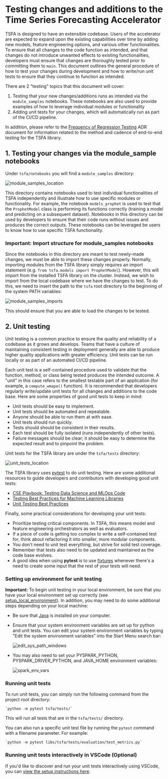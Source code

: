 # Testing changes and additions to the Time Series Forecasting Accelerator

TSFA is designed to have an extensible codebase. Users of the accelerator are expected to expand upon the existing capabilities over time by adding new models, feature engineering options, and various other functionalities. To ensure that all changes to the code function as intended, and that changes do not introduce unwanted effects to existing functionalities, developers must ensure that changes are thoroughly tested prior to committing them to `main`. This document outlines the general procedure of how to test your changes during development and how to write/run unit tests to ensure that they continue to function as intended.

There are 2 "testing" topics that this document will cover:

1. Testing that your new changes/additions runs as intended via the `module_samples` notebooks. These notebooks are also used to provide examples of how to leverage individual modules or functionality
2. Adding unit tests for your changes, which will automatically run as part of the CI/CD pipeline.

In addition, please refer to the [Frequency of Regression Testing](decisions/0007_frequency_of_regression_testing.md) ADR document for information related to the method and cadence of end-to-end testing for the TSFA library.

## 1. Testing your changes via the module_sample notebooks

Under `tsfa/notebooks` you will find a `module_samples` directory:

![module_samples_location](images/module_samples_location.png)

 This directory contains notebooks used to test individual functionalities of TSFA independently and illustrate how to use specific modules or functionality. For example, the notebook `models_prophet` is used to test that the `ProphetModel` class is performing its functions correctly (training a model and predicting on a subsequent dataset). Notebooks in this directory can be used by developers to ensure that their code runs without issues and produces the correct outputs. These notebooks can be leveraged be users to know how to use specific TSFA functionality.

### Important: Import structure for module_samples notebooks

Since the notebooks in this directory are meant to test newly-made changes, we must be able to import these changes properly. Normally, importing modules from the TSFA library simply requires an import statement (e.g. `from tsfa.models import ProphetModel`). However, this will import from the installed TSFA library on the cluster. Instead, we wish to import from the local codebase where we have the changes to test. To do this, we need to insert the path to the `tsfa` root directory to the beginning of the system PATH variables:

![module_samples_imports](images/module_samples_imports.png)

This should ensure that you are able to load the changes to be tested.

## 2. Unit testing

Unit testing is a common practice to ensure the quality and reliability of a codebase as it grows and develops. Teams that have a culture of maintaining consistent testing in deployment generally are able to produce higher quality applications with greater efficiency. Unit tests can be run locally or as part of an automated CI/CD pipeline.

Each unit test is a self-contained procedure used to validate that the function, method, or class being tested produces the intended outcome. A "unit" in this case refers to the smallest testable part of an application (for example, a `compute_wmape()` function). It is recommended that developers regularly write/update unit tests for all changes and additions to the code base. Here are some properties of good unit tests to keep in mind:

- Unit tests should be easy to implement.
- Unit tests should be automated and repeatable.
- Anyone should be able to run them at with ease.
- Unit tests should run quickly.
- Tests should should be consistent in their results.
- Each test should be fully isolated (runs independently of other tests).
- Failure messages should be clear; it should be easy to determine the expected result and to pinpoint the problem.

Unit tests for the TSFA library are under the `tsfa/tests` directory:

![unit_tests_location](images/unit_tests_location.png)

The TSFA library uses [pytest](https://docs.pytest.org/en/7.1.x/) to do unit testing. Here are some additional resources to guide developers and contributors with developing good unit tests:

- [CSE Playbook: Testing Data Science and MLOps Code](https://microsoft.github.io/code-with-engineering-playbook/machine-learning/ml-testing/)
- [Testing Best Practices for Machine Learning Libraries](https://towardsdatascience.com/testing-best-practices-for-machine-learning-libraries-41b7d0362c95)
- [Unit Testing Best Practices](https://brightsec.com/blog/unit-testing-best-practices/)

Finally, some practical considerations for developing your unit tests:

- Prioritize testing critical components. In TSFA, this means model and feature engineering orchestrators as well as evaluators.
- If a piece of code is getting too complex to write a self-contained test for, think about refactoring it into smaller, more modular components.
- You don't need to unit test everything, but strive for solid test coverage.
- Remember that tests also need to be updated and maintained as the code base evolves.
- A good idea when using **pytest** is to use [fixtures](https://docs.pytest.org/en/6.2.x/fixture.html) whenever there's a need to create some input that the rest of your tests will need.

### Setting up environment for unit testing

**Important:** To begin unit testing in your local environment, be sure that you have your local environment set up correctly (see [setup_local_environment](setup_local_environment.md)). In addition, you may need to do some additional steps depending on your local machine:

- Be sure that [Java](https://www.java.com/en/download/) is installed on your computer.
- Ensure that your system environment variables are set up for python and unit tests. You can edit your system environment variables by typing "Edit the system environment variables" into the Start Menu search bar:

    ![edit_sys_path_windows](images/edit_sys_path_windows.png)

- You may also need to set your PYSPARK_PYTHON, PYSPARK_DRIVER_PYTHON, and JAVA_HOME environment variables:

    ![spark_env_vars](images/spark_env_vars.png)

### Running unit tests

To run unit tests, you can simply run the following command from the project root directory:

    `python -m pytest tsfa/tests/`

This will run all tests that are in the `tsfa/tests/` directory.

You can also run a specific unit test file by running the `pytest` command with a filename parameter. For example:

    `python -m pytest libs/tsfa/tests/evaluation/test_metrics.py`

### Running unit tests interactively in VSCode (Optional)

If you'd like to discover and run your unit tests interactively using VSCode, you can [view the setup instructions here](https://code.visualstudio.com/docs/python/testing).
